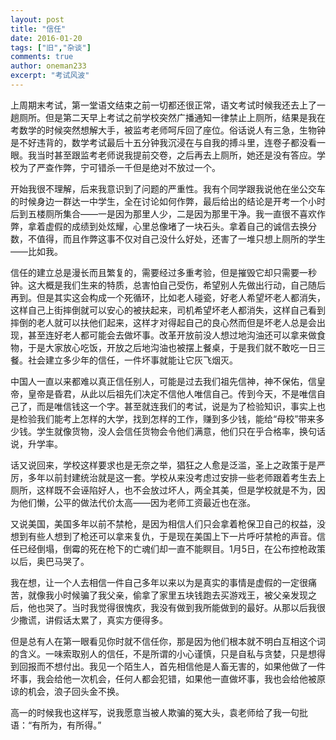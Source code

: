 ```yaml
---
layout: post
title: "信任"
date: 2016-01-20
tags: ["旧","杂谈"]
comments: true
author: oneman233
excerpt: "考试风波"
---
```


上周期末考试，第一堂语文结束之前一切都还很正常，语文考试时候我还去上了一趟厕所。但是第二天早上考试之前学校突然广播通知一律禁止上厕所，结果是我在考数学的时候突然想解大手，被监考老师呵斥回了座位。俗话说人有三急，生物钟是不好违背的，数学考试最后十五分钟我沉浸在与自我的搏斗里，连卷子都没看一眼。我当时甚至跟监考老师说我提前交卷，之后再去上厕所，她还是没有答应。学校为了严查作弊，宁可错杀一千但是绝对不放过一个。

开始我很不理解，后来我意识到了问题的严重性。我有个同学跟我说他在坐公交车的时候身边一群达一中学生，全在讨论如何作弊，最后给出的结论是开考一个小时后到五楼厕所集合——一是因为那里人少，二是因为那里干净。我一直很不喜欢作弊，拿着虚假的成绩到处炫耀，心里总像堵了一块石头。拿着自己的诚信去换分数，不值得，而且作弊这事不仅对自己没什么好处，还害了一堆只想上厕所的学生——比如我。

信任的建立总是漫长而且繁复的，需要经过多重考验，但是摧毁它却只需要一秒钟。这大概是我们生来的特质，总害怕自己受伤，希望别人先做出行动，自己随后再到。但是其实这会构成一个死循环，比如老人碰瓷，好老人希望坏老人都消失，这样自己上街摔倒就可以安心的被扶起来，司机希望坏老人都消失，这样自己看到摔倒的老人就可以扶他们起来，这样才对得起自己的良心然而但是坏老人总是会出现，甚至连好老人都可能会去做坏事。改革开放前没人想过地沟油还可以拿来做食物，于是大家放心吃饭，开放之后地沟油也被摆上餐桌，于是我们就不敢吃一日三餐。社会建立多少年的信任，一件坏事就能让它灰飞烟灭。

中国人一直以来都难以真正信任别人，可能是过去我们祖先信神，神不保佑，信皇帝，皇帝是昏君，从此以后祖先们决定不信他人唯信自己。传到今天，不是唯信自己了，而是唯信钱这一个字。甚至就连我们的考试，说是为了检验知识，事实上也是检验我们能考上怎样的大学，找到怎样的工作，赚到多少钱，能给“母校”带来多少钱。学生就像货物，没人会信任货物会令他们满意，他们只在乎合格率，换句话说，升学率。

话又说回来，学校这样要求也是无奈之举，猖狂之人愈是泛滥，圣上之政策于是严厉，多年以前封建统治就是这一套。学校从来没考虑过安排一些老师跟着考生去上厕所，这样既不会诬陷好人，也不会放过坏人，两全其美，但是学校就是不为，因为他们懒，公平的做法代价太高——因为老师工资最近也在涨。

又说美国，美国多年以前不禁枪，是因为相信人们只会拿着枪保卫自己的权益，没想到有些人想到了枪还可以拿来复仇，于是现在美国上下一片呼吁禁枪的声音。信任已经倒塌，倒霉的死在枪下的亡魂们却一直不能瞑目。1月5日，在公布控枪政策以后，奥巴马哭了。

我在想，让一个人去相信一件自己多年以来以为是真实的事情是虚假的一定很痛苦，就像我小时候骗了我父亲，偷拿了家里五块钱跑去买游戏王，被父亲发现之后，他也哭了。当时我觉得很愧疚，我没有做到我所能做到的最好。从那以后我很少撒谎，讲假话太累了，真实方便得多。

但是总有人在第一眼看见你时就不信任你，那是因为他们根本就不明白互相这个词的含义。一味索取别人的信任，不是所谓的小心谨慎，只是自私与贪婪，只是想得到回报而不想付出。我见一个陌生人，首先相信他是人畜无害的，如果他做了一件坏事，我会给他一次机会，任何人都会犯错，如果他一直做坏事，我也会给他被原谅的机会，浪子回头金不换。

高一的时候我也这样写，说我愿意当被人欺骗的冤大头，袁老师给了我一句批语：“有所为，有所得。”